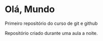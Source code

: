 # Olá, Mundo 
 Primeiro repositório do curso de git e github

Repositório criado durante uma aula a noite.
